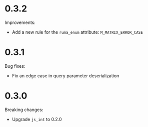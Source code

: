 # 0.3.2

Improvements:

* Add a new rule for the `ruma_enum` attribute: `M_MATRIX_ERROR_CASE`

# 0.3.1

Bug fixes:

* Fix an edge case in query parameter deserialization

# 0.3.0

Breaking changes:

* Upgrade `js_int` to 0.2.0
